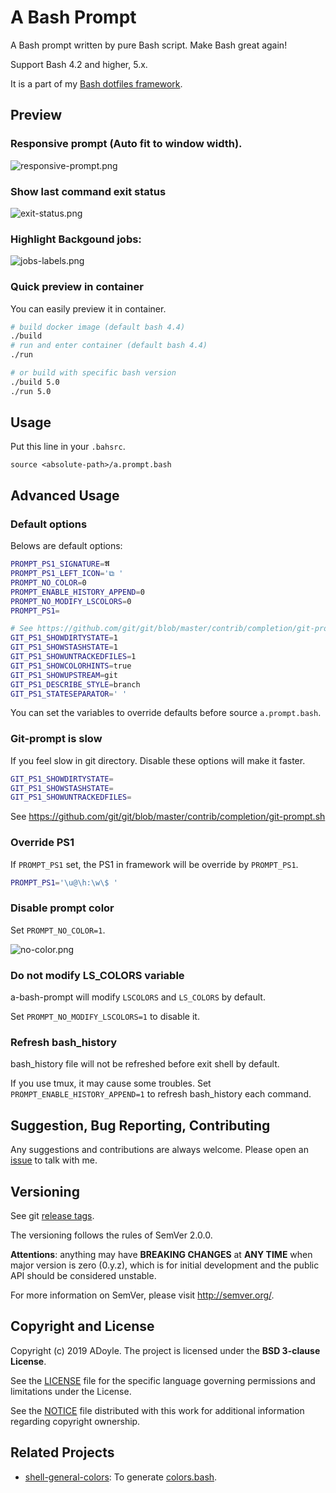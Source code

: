 # A Bash Prompt

A Bash prompt written by pure Bash script. Make Bash great again!

Support Bash 4.2 and higher, 5.x.

It is a part of my [Bash dotfiles framework](https://github.com/adoyle-h/dotfiles).

## Preview

### Responsive prompt (Auto fit to window width).

![responsive-prompt.png](https://media.githubusercontent.com/media/adoyle-h/_imgs/master/github/a-bash-prompt/responsive-prompt.png)

### Show last command exit status

![exit-status.png](https://media.githubusercontent.com/media/adoyle-h/_imgs/master/github/a-bash-prompt/exit-status.png)

### Highlight Backgound jobs:

![jobs-labels.png](https://media.githubusercontent.com/media/adoyle-h/_imgs/master/github/a-bash-prompt/jobs-labels.png)

### Quick preview in container

You can easily preview it in container.

```sh
# build docker image (default bash 4.4)
./build
# run and enter container (default bash 4.4)
./run

# or build with specific bash version
./build 5.0
./run 5.0
```

## Usage

Put this line in your `.bahsrc`.

`source <absolute-path>/a.prompt.bash`

## Advanced Usage

### Default options

Belows are default options:

```sh
PROMPT_PS1_SIGNATURE=𝕬
PROMPT_PS1_LEFT_ICON='⧉ '
PROMPT_NO_COLOR=0
PROMPT_ENABLE_HISTORY_APPEND=0
PROMPT_NO_MODIFY_LSCOLORS=0
PROMPT_PS1=

# See https://github.com/git/git/blob/master/contrib/completion/git-prompt.sh
GIT_PS1_SHOWDIRTYSTATE=1
GIT_PS1_SHOWSTASHSTATE=1
GIT_PS1_SHOWUNTRACKEDFILES=1
GIT_PS1_SHOWCOLORHINTS=true
GIT_PS1_SHOWUPSTREAM=git
GIT_PS1_DESCRIBE_STYLE=branch
GIT_PS1_STATESEPARATOR=' '
```

You can set the variables to override defaults before source `a.prompt.bash`.

### Git-prompt is slow

If you feel slow in git directory. Disable these options will make it faster.

```sh
GIT_PS1_SHOWDIRTYSTATE=
GIT_PS1_SHOWSTASHSTATE=
GIT_PS1_SHOWUNTRACKEDFILES=
```

See https://github.com/git/git/blob/master/contrib/completion/git-prompt.sh

### Override PS1

If `PROMPT_PS1` set, the PS1 in framework will be override by `PROMPT_PS1`.

```sh
PROMPT_PS1='\u@\h:\w\$ '
```

### Disable prompt color

Set `PROMPT_NO_COLOR=1`.

![no-color.png](https://media.githubusercontent.com/media/adoyle-h/_imgs/master/github/a-bash-prompt/no-color.png)

### Do not modify LS_COLORS variable

a-bash-prompt will modify `LSCOLORS` and `LS_COLORS` by default.

Set `PROMPT_NO_MODIFY_LSCOLORS=1` to disable it.

### Refresh bash_history

bash_history file will not be refreshed before exit shell by default.

If you use tmux, it may cause some troubles.
Set `PROMPT_ENABLE_HISTORY_APPEND=1` to refresh bash_history each command.

## Suggestion, Bug Reporting, Contributing

Any suggestions and contributions are always welcome. Please open an [issue][] to talk with me.

## Versioning

See git [release tags][].

The versioning follows the rules of SemVer 2.0.0.

**Attentions**: anything may have **BREAKING CHANGES** at **ANY TIME** when major version is zero (0.y.z), which is for initial development and the public API should be considered unstable.

For more information on SemVer, please visit http://semver.org/.

## Copyright and License

Copyright (c) 2019 ADoyle. The project is licensed under the **BSD 3-clause License**.

See the [LICENSE][] file for the specific language governing permissions and limitations under the License.

See the [NOTICE][] file distributed with this work for additional information regarding copyright ownership.

## Related Projects

- [shell-general-colors](https://github.com/adoyle-h/shell-general-colors): To generate [colors.bash](./colors.bash).

<!-- links -->

[issue]: https://github.com/adoyle-h/a-bash-prompt/issues
[release tags]: https://github.com/adoyle-h/a-bash-prompt/releases
[LICENSE]: ./LICENSE
[NOTICE]: ./NOTICE
